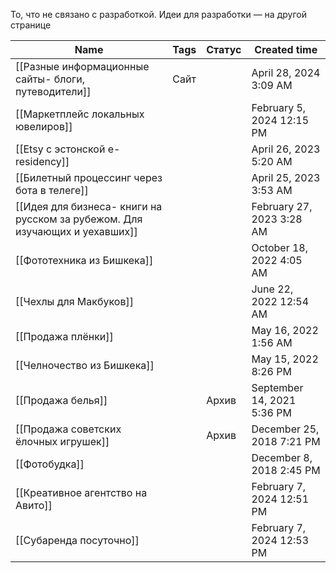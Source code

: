 То, что не связано с разработкой. Идеи для разработки — на другой странице

|Name|Tags|Статус|Created time|
|---|---|---|---|
|[[Разные информационные сайты- блоги, путеводители]]|Сайт||April 28, 2024 3:09 AM|
|[[Маркетплейс локальных ювелиров]]|||February 5, 2024 12:15 PM|
|[[Etsy с эстонской e-residency]]|||April 26, 2023 5:20 AM|
|[[Билетный процессинг через бота в телеге]]|||April 25, 2023 3:53 AM|
|[[Идея для бизнеса- книги на русском за рубежом. Для изучающих и уехавших]]|||February 27, 2023 3:28 AM|
|[[Фототехника из Бишкека]]|||October 18, 2022 4:05 AM|
|[[Чехлы для Макбуков]]|||June 22, 2022 12:54 AM|
|[[Продажа плёнки]]|||May 16, 2022 1:56 AM|
|[[Челночество из Бишкека]]|||May 15, 2022 8:26 PM|
|[[Продажа белья]]||Архив|September 14, 2021 5:36 PM|
|[[Продажа советских ёлочных игрушек]]||Архив|December 25, 2018 7:21 PM|
|[[Фотобудка]]|||December 8, 2018 2:45 PM|
|[[Креативное агентство на Авито]]|||February 7, 2024 12:51 PM|
|[[Субаренда посуточно]]|||February 7, 2024 12:53 PM|